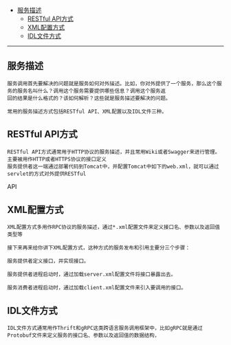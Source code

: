 * [服务描述](#服务描述)
  * [RESTful API⽅式](#RESTful-API⽅式)
  * [XML配置⽅式](#XML配置⽅式)
  * [IDL⽂件⽅式](#IDL⽂件⽅式)


---

## 服务描述

    服务调⽤⾸先要解决的问题就是服务如何对外描述。⽐如，你对外提供了⼀个服务，那么这个服务的服务名叫什么？调⽤这个服务需要提供哪些信息？调⽤这个服务返
    回的结果是什么格式的？该如何解析？这些就是服务描述要解决的问题。
    
    常⽤的服务描述⽅式包括RESTful API、XML配置以及IDL⽂件三种。
    

## RESTful API⽅式

    RESTful API⽅式通常⽤于HTTP协议的服务描述，并且常⽤Wiki或者Swagger来进⾏管理。主要被⽤作HTTP或者HTTPS协议的接⼝定义
    服务提供者这⼀端通过部署代码到Tomcat中，并配置Tomcat中如下的web.xml，就可以通过servlet的⽅式对外提供RESTful
API
    
## XML配置⽅式

    XML配置⽅式多⽤作RPC协议的服务描述，通过*.xml配置⽂件来定义接⼝名、参数以及返回值类型等
    
    接下来再来给你讲下XML配置⽅式，这种⽅式的服务发布和引⽤主要分三个步骤：
    
    服务提供者定义接⼝，并实现接⼝。
    
    服务提供者进程启动时，通过加载server.xml配置⽂件将接⼝暴露出去。
    
    服务消费者进程启动时，通过加载client.xml配置⽂件来引⼊要调⽤的接⼝。

## IDL⽂件⽅式

    IDL⽂件⽅式通常⽤作Thrift和gRPC这类跨语⾔服务调⽤框架中，⽐如gRPC就是通过Protobuf⽂件来定义服务的接⼝名、参数以及返回值的数据结构，
